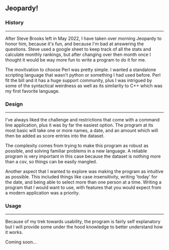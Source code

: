 ## Jeopardy!


### History
___

After Steve Brooks left in May 2022, I have taken over morning Jeopardy to honor him, because it's fun, and because I'm bad at answering the questions. Steve used a google sheet to keep track of all the stats and calculate monthly rankings, but after changing over then month once I thought it would be way more fun to write a program to do it for me.

The movitvation to choose Perl was pretty simple. I wanted a standalone scripting language that wasn't python or something I had used before. Perl fit the bill and it has a huge support community, plus I was intrigued by some of the syntactical weirdness as well as its similarity to C++ which was my first favorite language.


### Design
___

I've always liked the challenge and restrictions that come with a command line application, plus it was by far the easiest option. The program at its most basic will take one or more names, a date, and an amount which will then be added as score entries into the dataset.

The complexity comes from trying to make this program as robust as possible, and solving familiar problems in a new language. A reliable program is very important in this case because the dataset is nothing more than a csv, so things can be easily mangled.

Another aspect that I wanted to explore was making the program as intuitive as possible. This included things like case insensitivity, writing 'today' for the date, and being able to select more than one person at a time. Writing a program that I would want to use, with features that you would expect from a modern application was a priority.


### Usage
---

Because of my trek towards usability, the program is fairly self explanatory but I will provide some under the hood knowledge to better understand how it works.

Coming soon...